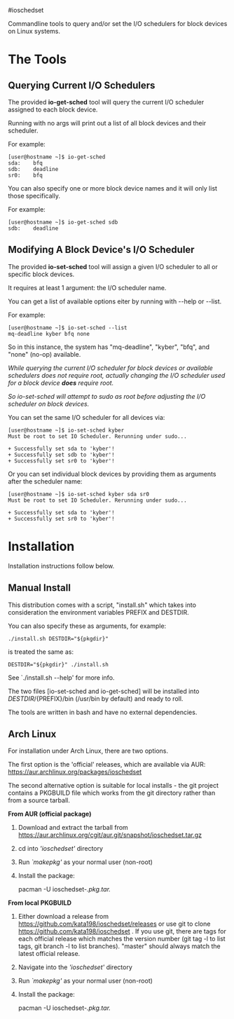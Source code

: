 #ioschedset

Commandline tools to query and/or set the I/O schedulers for block devices on Linux systems.


The Tools
=========


Querying Current I/O Schedulers
-------------------------------

The provided **io-get-sched** tool will query the current I/O scheduler assigned to each block device.

Running with no args will print out a list of all block devices and their scheduler.

For example:


	[user@hostname ~]$ io-get-sched 
	sda:	bfq
	sdb:	deadline
	sr0:	bfq


You can also specify one or more block device names and it will only list those specifically.

For example:

	[user@hostname ~]$ io-get-sched sdb
	sdb:	deadline


Modifying A Block Device's I/O Scheduler
----------------------------------------

The provided **io-set-sched** tool will assign a given I/O scheduler to all or specific block devices.

It requires at least 1 argument: the I/O scheduler name.

You can get a list of available options eiter by running with \-\-help or \-\-list.

For example:

	[user@hostname ~]$ io-set-sched --list
	mq-deadline kyber bfq none

So in this instance, the system has "mq-deadline", "kyber", "bfq", and "none" (no-op) available.

*While querying the current I/O scheduler for block devices or available schedulers does not require root, actually changing the I/O scheduler used for a block device **does** require root.*

*So io-set-sched will attempt to sudo as root before adjusting the I/O scheduler on block devices.*


You can set the same I/O scheduler for all devices via:

	[user@hostname ~]$ io-set-sched kyber
	Must be root to set IO Scheduler. Rerunning under sudo...
	
	+ Successfully set sda to 'kyber'!
	+ Successfully set sdb to 'kyber'!
	+ Successfully set sr0 to 'kyber'!


Or you can set individual block devices by providing them as arguments after the scheduler name:

	[user@hostname ~]$ io-set-sched kyber sda sr0
	Must be root to set IO Scheduler. Rerunning under sudo...
	
	+ Successfully set sda to 'kyber'!
	+ Successfully set sr0 to 'kyber'!


Installation
============

Installation instructions follow below.


Manual Install
--------------

This distribution comes with a script, "install.sh" which takes into consideration the environment variables PREFIX and DESTDIR.

You can also specify these as arguments, for example:

    ./install.sh DESTDIR="${pkgdir}"

is treated the same as:

    DESTDIR="${pkgdir}" ./install.sh

See \`./install.sh --help' for more info.

The two files [io-set-sched and io-get-sched] will be installed into ${DESTDIR}/${PREFIX}/bin (/usr/bin by default) and ready to roll.

The tools are written in bash and have no external dependencies.


Arch Linux
----------

For installation under Arch Linux, there are two options.

The first option is the 'official' releases, which are available via AUR: https://aur.archlinux.org/packages/ioschedset

The second alternative option is suitable for local installs - the git project contains a PKGBUILD file which works from the git directory rather than from a source tarball.


**From AUR (official package)**


1. Download and extract the tarball from https://aur.archlinux.org/cgit/aur.git/snapshot/ioschedset.tar.gz

2. cd into *'ioschedset'* directory

3. Run *\`makepkg'* as your normal user (non-root)

4. Install the package:

	pacman -U ioschedset-*.pkg.tar.*


**From local PKGBUILD**


1. Either download a release from https://github.com/kata198/ioschedset/releases or use git to clone https://github.com/kata198/ioschedset . If you use git, there are tags for each official release which matches the version number (git tag -l to list tags, git branch -l to list branches). "master" should always match the latest official release.

2. Navigate into the *'ioschedset'* directory

3. Run *\`makepkg'* as your normal user (non-root)

4. Install the package:

	pacman -U ioschedset-*.pkg.tar.*


